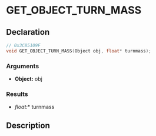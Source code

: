 # GET_OBJECT_TURN_MASS

## Declaration
```cpp
// 0x3C85109F
void GET_OBJECT_TURN_MASS(Object obj, float* turnmass);
```

### Arguments
- **Object:** obj

### Results
- **float*:** turnmass

## Description
